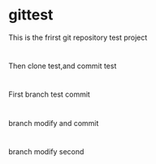 # gittest
This is the frirst git repository test project
#
Then clone test,and commit test
#
First branch test commit
#
branch modify and commit
#
branch modify second


